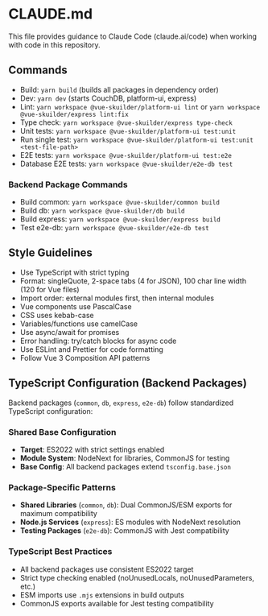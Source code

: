 # CLAUDE.md

This file provides guidance to Claude Code (claude.ai/code) when working with code in this repository.

## Commands
- Build: `yarn build` (builds all packages in dependency order)
- Dev: `yarn dev` (starts CouchDB, platform-ui, express)
- Lint: `yarn workspace @vue-skuilder/platform-ui lint` or `yarn workspace @vue-skuilder/express lint:fix`
- Type check: `yarn workspace @vue-skuilder/express type-check`
- Unit tests: `yarn workspace @vue-skuilder/platform-ui test:unit`
- Run single test: `yarn workspace @vue-skuilder/platform-ui test:unit <test-file-path>`
- E2E tests: `yarn workspace @vue-skuilder/platform-ui test:e2e`
- Database E2E tests: `yarn workspace @vue-skuilder/e2e-db test`

### Backend Package Commands
- Build common: `yarn workspace @vue-skuilder/common build`
- Build db: `yarn workspace @vue-skuilder/db build`
- Build express: `yarn workspace @vue-skuilder/express build`
- Test e2e-db: `yarn workspace @vue-skuilder/e2e-db test`

## Style Guidelines
- Use TypeScript with strict typing
- Format: singleQuote, 2-space tabs (4 for JSON), 100 char line width (120 for Vue files)
- Import order: external modules first, then internal modules
- Vue components use PascalCase
- CSS uses kebab-case
- Variables/functions use camelCase
- Use async/await for promises
- Error handling: try/catch blocks for async code
- Use ESLint and Prettier for code formatting
- Follow Vue 3 Composition API patterns

## TypeScript Configuration (Backend Packages)
Backend packages (`common`, `db`, `express`, `e2e-db`) follow standardized TypeScript configuration:

### Shared Base Configuration
- **Target**: ES2022 with strict settings enabled
- **Module System**: NodeNext for libraries, CommonJS for testing
- **Base Config**: All backend packages extend `tsconfig.base.json`

### Package-Specific Patterns
- **Shared Libraries** (`common`, `db`): Dual CommonJS/ESM exports for maximum compatibility
- **Node.js Services** (`express`): ES modules with NodeNext resolution
- **Testing Packages** (`e2e-db`): CommonJS with Jest compatibility

### TypeScript Best Practices
- All backend packages use consistent ES2022 target
- Strict type checking enabled (noUnusedLocals, noUnusedParameters, etc.)
- ESM imports use `.mjs` extensions in build outputs
- CommonJS exports available for Jest testing compatibility